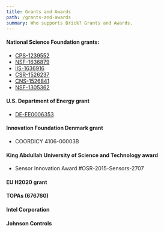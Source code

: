 ```yaml
---
title: Grants and Awards
path: /grants-and-awards
summary: Who supports Brick? Grants and Awards.
---
```


#### National Science Foundation grants:
- [CPS-1239552](https://www.nsf.gov/awardsearch/showAward?AWD_ID=1239552)
- [NSF-1636879](https://www.nsf.gov/awardsearch/showAward?AWD_ID=1636879)
- [IIS-1636916](https://www.nsf.gov/awardsearch/showAward?AWD_ID=1636916)
- [CSR-1526237](https://www.nsf.gov/awardsearch/showAward?AWD_ID=1526237)
- [CNS-1526841](https://www.nsf.gov/awardsearch/showAward?AWD_ID=1526841)
- [NSF-1305362](https://nsf.gov/awardsearch/showAward?AWD_ID=1305362)


#### U.S. Department of Energy grant
- [DE-EE0006353](https://www.energy.gov/sites/prod/files/2014/03/f12/CX-011262.pdf)

#### Innovation Foundation Denmark grant
- COORDICY 4106-00003B

#### King Abdullah University of Science and Technology award
- Sensor Innovation Award #OSR-2015-Sensors-2707

#### EU H2020 grant

#### TOPAs (676760)

#### Intel Corporation

#### Johnson Controls